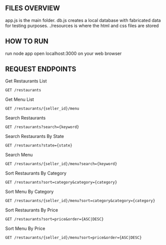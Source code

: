 ## FILES OVERVIEW
app.js is the main folder.
db.js creates a local database with fabricated data for testing purposes.
./resources is where the html and css files are stored

## HOW TO RUN
run node app
open localhost:3000 on your web browser


## REQUEST ENDPOINTS
Get Restaurants List

    GET /restaurants

Get Menu List

    GET /restaurants/{seller_id}/menu

Search Restaurants

    GET /restaurants?search={keyword}

Search Restaurants By State

    GET /restaurants?state={state}

Search Menu

    GET /restaurants/{seller_id}/menu?search={keyword}

Sort Restaurants By Category

    GET /restaurants?sort=category&category={category}

Sort Menu By Category

    GET /restaurants/{seller_id}/menu?sort=category&category={category}

Sort Restaurants By Price

    GET /restaurants?sort=price&order={ASC|DESC}

Sort Menu By Price

    GET /restaurants/{seller_id}/menu?sort=price&order={ASC|DESC}
